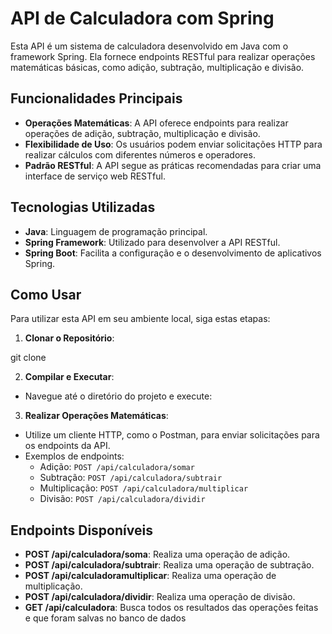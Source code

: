 # API de Calculadora com Spring

Esta API é um sistema de calculadora desenvolvido em Java com o framework Spring. Ela fornece endpoints RESTful para realizar operações matemáticas básicas, como adição, subtração, multiplicação e divisão.

## Funcionalidades Principais

- **Operações Matemáticas**: A API oferece endpoints para realizar operações de adição, subtração, multiplicação e divisão.
- **Flexibilidade de Uso**: Os usuários podem enviar solicitações HTTP para realizar cálculos com diferentes números e operadores.
- **Padrão RESTful**: A API segue as práticas recomendadas para criar uma interface de serviço web RESTful.

## Tecnologias Utilizadas

- **Java**: Linguagem de programação principal.
- **Spring Framework**: Utilizado para desenvolver a API RESTful.
- **Spring Boot**: Facilita a configuração e o desenvolvimento de aplicativos Spring.

## Como Usar

Para utilizar esta API em seu ambiente local, siga estas etapas:

1. **Clonar o Repositório**:

git clone 


2. **Compilar e Executar**:
- Navegue até o diretório do projeto e execute:


3. **Realizar Operações Matemáticas**:
- Utilize um cliente HTTP, como o Postman, para enviar solicitações para os endpoints da API.
- Exemplos de endpoints:
  - Adição: `POST /api/calculadora/somar`
  - Subtração: `POST /api/calculadora/subtrair`
  - Multiplicação: `POST /api/calculadora/multiplicar`
  - Divisão: `POST /api/calculadora/dividir`

## Endpoints Disponíveis

- **POST /api/calculadora/soma**: Realiza uma operação de adição.
- **POST /api/calculadora/subtrair**: Realiza uma operação de subtração.
- **POST /api/calculadoramultiplicar**: Realiza uma operação de multiplicação.
- **POST /api/calculadora/dividir**: Realiza uma operação de divisão.
- **GET /api/calculadora**: Busca todos os resultados das operações feitas e que foram salvas no banco de dados

